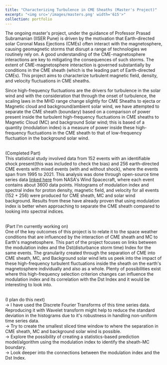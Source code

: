 ```yaml
---
title: "Characterizing Turbulence in CME Sheaths (Master's Project)"
excerpt: "<img src='/images/masters.png' width='615'>"
collection: portfolio
---
```


The ongoing master's project, under the guidance of Professor Prasad Subramanian (IISER Pune) is driven by the motivation that Earth-directed solar Coronal Mass Ejections (CMEs) often interact with the magnetosphere, causing geomagnetic
storms that disrupt a range of technologies we routinely rely on. A good understanding of the CME-magnetosphere
interactions are key to mitigating the consequences of such storms. The extent of CME-magnetosphere interaction is
governed substantially by conditions in the CME sheath (which is the leading part of Earth-directed CMEs). This
project aims to characterize turbulent magnetic field, density, and velocity fluctuations in CME sheaths.

Since high-frequency fluctuations are the drivers for turbulence in the solar wind and with the consideration that through the onset of turbulence, the scaling laws in the MHD range change slightly for CME Sheaths to ejecta or Magnetic cloud and background/ambient solar wind, we have attempted to separate the CME sheath (boundary) based on a comparison of power present inside the turbulent high-frequency fluctuations in CME sheaths to Magnetic Cloud (MC) and background Solar wind; this is based of a quantity (modulation index) is a measure of power inside these high-frequency fluctuations in the CME sheath to that of low-frequency fluctuation in the background solar wind. 

<br>(Completed Part)<br>
This statistical study involved data from 152 events with an identifiable shock present(this was included to check the bias) and 256 earth-directed CME events with mixed events (with and without shock), where the events span from 1995 to 2021. This analysis was done through open-source time series data [linked here](https://wind.nasa.gov/mfi_swe_plot.php)  from NASA's Wind Spacecraft, where each event contains about 3600 data points. Histograms of modulation index and spectral index for proton density, magnetic field, and velocity for all events (152 + 256) were produced for CME sheath, MC and solar wind background. Results from these have already proven that using modulation index is better when approaching to separate the CME sheath compared to looking into spectral indices.  

<br>(Part I'm currently working on)<br>
One of the key outcomes of this project is to relate it to the space weather conditions that are influenced by the interaction of CME sheath and MC to Earth's magnetosphere. This part of the project focuses on links between the modulation index and the Dst(disturbance storm time) Index for the same events. The granularity created through the separation of CME into CME sheath, MC, and Background solar wind lets us peek into the impact of these high-frequency turbulent fluctuations inside the sheath on the earth's magnetosphere individually and also as a whole. Plenty of possibilities exist where this high-frequency selection criterion changes can influence the modulation index and its correlation with the Dst Index and it would be interesting to look into. 

<br>(I plan do this next)
<br>-> I have used the Discrete Fourier Transforms of this time series data. Reproducing it with Wavelet transform might help to reduce the standard deviation in the histograms due to it's robustness in handling non-uniform time series data.
<br>-> Try to create the smallest sliced time window to where the separation in CME sheath, MC and background solar wind is possible.
<br>-> Explore the possibility of creating a statistics-based prediction model/algorithm using the modulation index to identify the sheath-MC boundary.
<br>-> Look deeper into the connections between the modulation index and the Dst Index.

